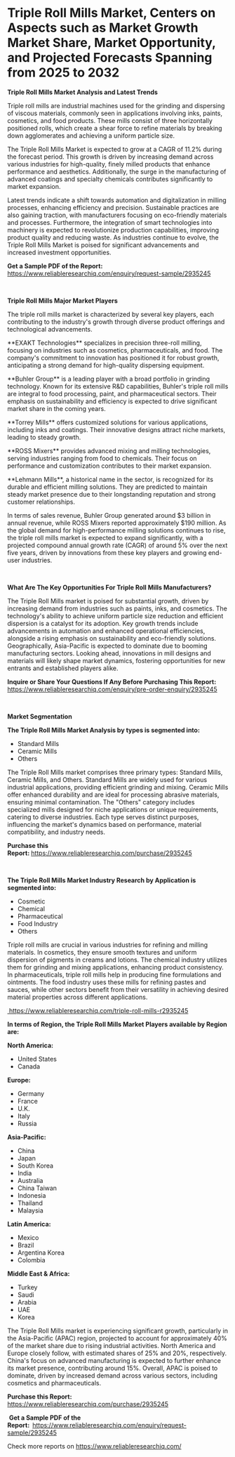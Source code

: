 <p><h1>Triple Roll Mills Market, Centers on Aspects such as Market Growth Market Share, Market Opportunity, and Projected Forecasts Spanning from 2025 to 2032</h1></p><p><strong>Triple Roll Mills Market Analysis and Latest Trends</strong></p>
<p><p>Triple roll mills are industrial machines used for the grinding and dispersing of viscous materials, commonly seen in applications involving inks, paints, cosmetics, and food products. These mills consist of three horizontally positioned rolls, which create a shear force to refine materials by breaking down agglomerates and achieving a uniform particle size. </p><p>The Triple Roll Mills Market is expected to grow at a CAGR of 11.2% during the forecast period. This growth is driven by increasing demand across various industries for high-quality, finely milled products that enhance performance and aesthetics. Additionally, the surge in the manufacturing of advanced coatings and specialty chemicals contributes significantly to market expansion. </p><p>Latest trends indicate a shift towards automation and digitalization in milling processes, enhancing efficiency and precision. Sustainable practices are also gaining traction, with manufacturers focusing on eco-friendly materials and processes. Furthermore, the integration of smart technologies into machinery is expected to revolutionize production capabilities, improving product quality and reducing waste. As industries continue to evolve, the Triple Roll Mills Market is poised for significant advancements and increased investment opportunities.</p></p>
<p><strong>Get a Sample PDF of the Report:&nbsp;</strong> <a href="https://www.reliableresearchiq.com/enquiry/request-sample/2935245?utm_campaign=3202&utm_medium=2&utm_source=Github&utm_content=ia&utm_term=14032025&utm_id=triple-roll-mills">https://www.reliableresearchiq.com/enquiry/request-sample/2935245</a></p>
<p>&nbsp;</p>
<p><strong>Triple Roll Mills Major Market Players</strong></p>
<p><p>The triple roll mills market is characterized by several key players, each contributing to the industry's growth through diverse product offerings and technological advancements. </p><p>**EXAKT Technologies** specializes in precision three-roll milling, focusing on industries such as cosmetics, pharmaceuticals, and food. The company's commitment to innovation has positioned it for robust growth, anticipating a strong demand for high-quality dispersing equipment. </p><p>**Buhler Group** is a leading player with a broad portfolio in grinding technology. Known for its extensive R&D capabilities, Buhler's triple roll mills are integral to food processing, paint, and pharmaceutical sectors. Their emphasis on sustainability and efficiency is expected to drive significant market share in the coming years.</p><p>**Torrey Mills** offers customized solutions for various applications, including inks and coatings. Their innovative designs attract niche markets, leading to steady growth. </p><p>**ROSS Mixers** provides advanced mixing and milling technologies, serving industries ranging from food to chemicals. Their focus on performance and customization contributes to their market expansion.</p><p>**Lehmann Mills**, a historical name in the sector, is recognized for its durable and efficient milling solutions. They are predicted to maintain steady market presence due to their longstanding reputation and strong customer relationships.</p><p>In terms of sales revenue, Buhler Group generated around $3 billion in annual revenue, while ROSS Mixers reported approximately $190 million. As the global demand for high-performance milling solutions continues to rise, the triple roll mills market is expected to expand significantly, with a projected compound annual growth rate (CAGR) of around 5% over the next five years, driven by innovations from these key players and growing end-user industries.</p></p>
<p>&nbsp;</p>
<p><strong>What Are The Key Opportunities For Triple Roll Mills Manufacturers?</strong></p>
<p><p>The Triple Roll Mills market is poised for substantial growth, driven by increasing demand from industries such as paints, inks, and cosmetics. The technology's ability to achieve uniform particle size reduction and efficient dispersion is a catalyst for its adoption. Key growth trends include advancements in automation and enhanced operational efficiencies, alongside a rising emphasis on sustainability and eco-friendly solutions. Geographically, Asia-Pacific is expected to dominate due to booming manufacturing sectors. Looking ahead, innovations in mill designs and materials will likely shape market dynamics, fostering opportunities for new entrants and established players alike.</p></p>
<p><strong>Inquire or Share Your Questions If Any Before Purchasing This Report:</strong> <a href="https://www.reliableresearchiq.com/enquiry/pre-order-enquiry/2935245?utm_campaign=3202&utm_medium=2&utm_source=Github&utm_content=ia&utm_term=14032025&utm_id=triple-roll-mills">https://www.reliableresearchiq.com/enquiry/pre-order-enquiry/2935245</a></p>
<p>&nbsp;</p>
<p><strong>Market Segmentation</strong></p>
<p><strong>The Triple Roll Mills Market Analysis by types is segmented into:</strong></p>
<p><ul><li>Standard Mills</li><li>Ceramic Mills</li><li>Others</li></ul></p>
<p><p>The Triple Roll Mills market comprises three primary types: Standard Mills, Ceramic Mills, and Others. Standard Mills are widely used for various industrial applications, providing efficient grinding and mixing. Ceramic Mills offer enhanced durability and are ideal for processing abrasive materials, ensuring minimal contamination. The "Others" category includes specialized mills designed for niche applications or unique requirements, catering to diverse industries. Each type serves distinct purposes, influencing the market's dynamics based on performance, material compatibility, and industry needs.</p></p>
<p><strong>Purchase this Report:&nbsp;</strong><a href="https://www.reliableresearchiq.com/purchase/2935245?utm_campaign=3202&utm_medium=2&utm_source=Github&utm_content=ia&utm_term=14032025&utm_id=triple-roll-mills">https://www.reliableresearchiq.com/purchase/2935245</a></p>
<p>&nbsp;</p>
<p><strong>The Triple Roll Mills Market Industry Research by Application is segmented into:</strong></p>
<p><ul><li>Cosmetic</li><li>Chemical</li><li>Pharmaceutical</li><li>Food Industry</li><li>Others</li></ul></p>
<p><p>Triple roll mills are crucial in various industries for refining and milling materials. In cosmetics, they ensure smooth textures and uniform dispersion of pigments in creams and lotions. The chemical industry utilizes them for grinding and mixing applications, enhancing product consistency. In pharmaceuticals, triple roll mills help in producing fine formulations and ointments. The food industry uses these mills for refining pastes and sauces, while other sectors benefit from their versatility in achieving desired material properties across different applications.</p></p>
<p><a href="https://www.reliableresearchiq.com/triple-roll-mills-r2935245?utm_campaign=3202&utm_medium=2&utm_source=Github&utm_content=ia&utm_term=14032025&utm_id=triple-roll-mills">&nbsp;https://www.reliableresearchiq.com/triple-roll-mills-r2935245</a></p>
<p><strong>In terms of Region, the Triple Roll Mills Market Players available by Region are:</strong></p>
<p>
    <p> <strong> North America: </strong>
        <ul>
            <li>United States</li>
            <li>Canada</li>
        </ul>
        </p> 
    <p> <strong> Europe: </strong>
        <ul>
            <li>Germany</li>
            <li>France</li>
            <li>U.K.</li>
            <li>Italy</li>
            <li>Russia</li>
        </ul>
        </p> 
    <p> <strong> Asia-Pacific: </strong>
        <ul>
            <li>China</li>
            <li>Japan</li>
            <li>South Korea</li>
            <li>India</li>
            <li>Australia</li>
            <li>China Taiwan</li>
            <li>Indonesia</li>
            <li>Thailand</li>
            <li>Malaysia</li>
        </ul>
        </p> 
    <p> <strong> Latin America: </strong>
        <ul>
            <li>Mexico</li>
            <li>Brazil</li>
            <li>Argentina Korea</li>
            <li>Colombia</li>
        </ul>
        </p> 
    <p> <strong> Middle East & Africa: </strong>
        <ul>
            <li>Turkey</li>
            <li>Saudi</li>
            <li>Arabia</li>
            <li>UAE</li>
            <li>Korea</li>
        </ul>
    </p>
    </p>
<p><p>The Triple Roll Mills market is experiencing significant growth, particularly in the Asia-Pacific (APAC) region, projected to account for approximately 40% of the market share due to rising industrial activities. North America and Europe closely follow, with estimated shares of 25% and 20%, respectively. China's focus on advanced manufacturing is expected to further enhance its market presence, contributing around 15%. Overall, APAC is poised to dominate, driven by increased demand across various sectors, including cosmetics and pharmaceuticals.</p></p>
<p><strong>Purchase this Report: </strong><a href="https://www.reliableresearchiq.com/purchase/2935245?utm_campaign=3202&utm_medium=2&utm_source=Github&utm_content=ia&utm_term=14032025&utm_id=triple-roll-mills">https://www.reliableresearchiq.com/purchase/2935245</a></p>
<p>&nbsp;<strong>Get a Sample PDF of the Report:&nbsp;&nbsp;</strong><a href="https://www.reliableresearchiq.com/enquiry/request-sample/2935245?utm_campaign=3202&utm_medium=2&utm_source=Github&utm_content=ia&utm_term=14032025&utm_id=triple-roll-mills">https://www.reliableresearchiq.com/enquiry/request-sample/2935245</a></p>
<p><strong></strong></p>
<p>Check more reports on <a href="https://www.reliableresearchiq.com/?utm_campaign=3202&utm_medium=2&utm_source=Github&utm_content=ia&utm_term=14032025&utm_id=triple-roll-mills">https://www.reliableresearchiq.com/</a></p>